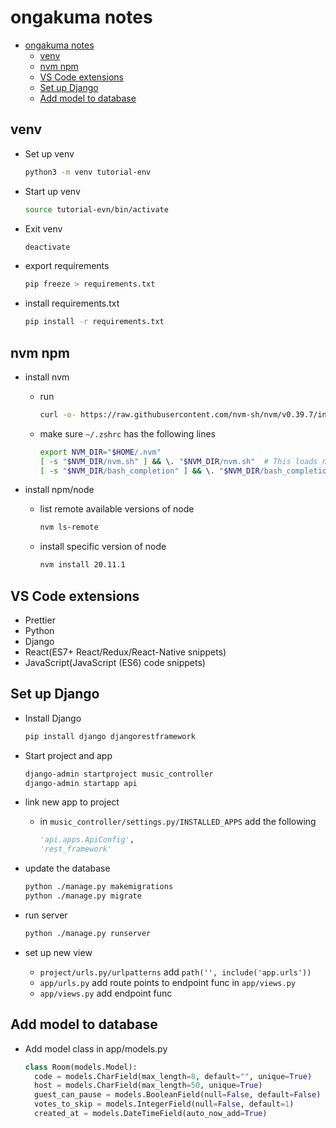 # ongakuma notes

- [ongakuma notes](#ongakuma-notes)
  - [venv](#venv)
  - [nvm npm](#nvm-npm)
  - [VS Code extensions](#vs-code-extensions)
  - [Set up Django](#set-up-django)
  - [Add model to database](#add-model-to-database)

## venv

- Set up venv

  ``` bash
  python3 -m venv tutorial-env
  ```

- Start up venv

  ```bash
  source tutorial-evn/bin/activate
  ```

- Exit venv

  ```bash
  deactivate
  ```

- export requirements

  ```bash
  pip freeze > requirements.txt
  ```

- install requirements.txt

  ```bash
  pip install -r requirements.txt
  ```

## nvm npm

- install nvm
  - run

    ```bash
    curl -o- https://raw.githubusercontent.com/nvm-sh/nvm/v0.39.7/install.sh | bash
    ```
  
  - make sure `~/.zshrc` has the following lines

    ```bash
    export NVM_DIR="$HOME/.nvm"
    [ -s "$NVM_DIR/nvm.sh" ] && \. "$NVM_DIR/nvm.sh"  # This loads nvm
    [ -s "$NVM_DIR/bash_completion" ] && \. "$NVM_DIR/bash_completion"  # This loads nvm bash_completion
    ```

- install npm/node
  - list remote available versions of node

    ```bash
    nvm ls-remote
    ```

  - install specific version of node

    ```bash
    nvm install 20.11.1
    ```

## VS Code extensions

- Prettier
- Python
- Django
- React(ES7+ React/Redux/React-Native snippets)
- JavaScript(JavaScript (ES6) code snippets)

## Set up Django

- Install Django

  ```bash
  pip install django djangorestframework
  ```

- Start project and app

  ```bash
  django-admin startproject music_controller
  django-admin startapp api
  ```

- link new app to project
  - in `music_controller/settings.py/INSTALLED_APPS` add the following

    ```python
    'api.apps.ApiConfig',
    'rest_framework'
    ```

- update the database

  ```bash
  python ./manage.py makemigrations
  python ./manage.py migrate
  ```

- run server

  ```bash
  python ./manage.py runserver
  ```

- set up new view
  - `project/urls.py/urlpatterns` add `path('', include('app.urls'))`
  - `app/urls.py` add route points to endpoint func in `app/views.py`
  - `app/views.py` add endpoint func

## Add model to database

- Add model class in app/models.py

  ```python
  class Room(models.Model):
    code = models.CharField(max_length=8, default="", unique=True)
    host = models.CharField(max_length=50, unique=True)
    guest_can_pause = models.BooleanField(null=False, default=False)
    votes_to_skip = models.IntegerField(null=False, default=1)
    created_at = models.DateTimeField(auto_now_add=True)
  ```
